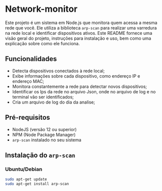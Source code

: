 # Network-monitor

Este projeto é um sistema em Node.js que monitora quem acessa a mesma rede que você. Ele utiliza a biblioteca `arp-scan` para realizar uma varredura na rede local e identificar dispositivos ativos. Este README fornece uma visão geral do projeto, instruções para instalação e uso, bem como uma explicação sobre como ele funciona.

## Funcionalidades

- Detecta dispositivos conectados à rede local;
- Exibe informações sobre cada dispositivo, como endereço IP e endereço MAC;
- Monitora constantemente a rede para detectar novos dispositivos;
- Identificar os Ips da rede no arquivo Json, onde no arquivo de log e no terminal vão ser identificados;
- Cria um arquivo de log do dia da analise;

## Pré-requisitos

- NodeJS (versão 12 ou superior)
- NPM (Node Package Manager)
- `arp-scan` instalado no seu sistema

## Instalação do `arp-scan`

### Ubuntu/Debian

```sh
sudo apt-get update
sudo apt-get install arp-scan
